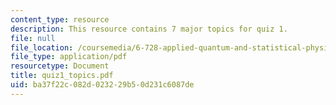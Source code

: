```yaml
---
content_type: resource
description: This resource contains 7 major topics for quiz 1.
file: null
file_location: /coursemedia/6-728-applied-quantum-and-statistical-physics-fall-2006/ba37f22c082d023229b50d231c6087de_quiz1_topics.pdf
file_type: application/pdf
resourcetype: Document
title: quiz1_topics.pdf
uid: ba37f22c-082d-0232-29b5-0d231c6087de
---
```

